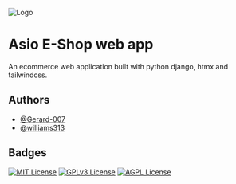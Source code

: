 ![Logo](https://res.cloudinary.com/de2bw0ex6/image/upload/v1736965806/others/e-shop_j1eu4o.webp)


# Asio E-Shop web app
An ecommerce web application built with python django, htmx and tailwindcss.


## Authors
- [@Gerard-007](https://www.github.com/Gerard-007)
- [@williams313](https://www.github.com/williams313)


## Badges
[![MIT License](https://img.shields.io/badge/License-MIT-green.svg)](https://choosealicense.com/licenses/mit/)
[![GPLv3 License](https://img.shields.io/badge/License-GPL%20v3-yellow.svg)](https://opensource.org/licenses/)
[![AGPL License](https://img.shields.io/badge/license-AGPL-blue.svg)](http://www.gnu.org/licenses/agpl-3.0)
